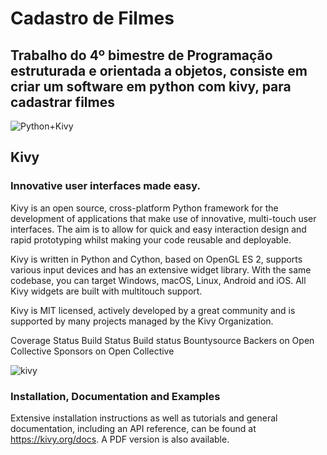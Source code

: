 # Cadastro de Filmes
## Trabalho do 4º bimestre de Programação estruturada e orientada a objetos, consiste em criar um software em python com kivy, para cadastrar filmes

![Python+Kivy](https://user-images.githubusercontent.com/54729517/69570719-24cf3f00-0f9f-11ea-85ff-6ea6f5c4bb14.png)

## Kivy

### Innovative user interfaces made easy.

Kivy is an open source, cross-platform Python framework for the development of applications that make use of innovative, multi-touch user interfaces. The aim is to allow for quick and easy interaction design and rapid prototyping whilst making your code reusable and deployable.

Kivy is written in Python and Cython, based on OpenGL ES 2, supports various input devices and has an extensive widget library. With the same codebase, you can target Windows, macOS, Linux, Android and iOS. All Kivy widgets are built with multitouch support.

Kivy is MIT licensed, actively developed by a great community and is supported by many projects managed by the Kivy Organization.

Coverage Status Build Status Build status Bountysource Backers on Open Collective Sponsors on Open Collective

![kivy](https://user-images.githubusercontent.com/54729517/69570729-2b5db680-0f9f-11ea-8a99-8eebb4dc145a.png)

### Installation, Documentation and Examples

Extensive installation instructions as well as tutorials and general documentation, including an API reference, can be found at https://kivy.org/docs. A PDF version is also available.

